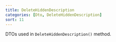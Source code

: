 ```yaml
---
title: DeleteHiddenDescription
categories: [Dto, DeleteHiddenDescription]
sort: 11
---
```


DTOs used in `DeleteHiddenDescription()` method.